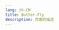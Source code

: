 ```yaml
---
lang: zh-CN  
title: Butter-Fly  
description: 页面的描述  
---
```



<MusicPlayer musicId="4940920" :lyricData="lyricData" musicSrc="https://oss-xuxin.oss-cn-beijing.aliyuncs.com/blog/music/Butter-Fly.mp3" style="margin:0 auto"></MusicPlayer>

<br>

<script>
export default {
    data() {
        return {
          lyricData: {
                "id":"4940920",
                "title":"Butter-Fly",
                "artist":"和田光司",
                "album":"DIGIMON HISTORY 1999-2006 All The Best",
                "cover":"https://p2.music.126.net/o8ZfncjFF5frq8Q8iJJ9QQ==/2321069046256264.jpg?param=250y250",
                "lyric":"[00:00.000] 作词 : 千绵伟功\n[00:01.000] 作曲 : 千绵伟功\n[00:02.000] 编曲 : 渡部チェル\n[00:19.180]ゴキゲンな蝶になって\n[00:21.770]きらめく風に乗って\n[00:24.520]今すぐ\n[00:26.150]キミに會いに行こう\n[00:31.070]余計な事なんて\n[00:33.780]忘れた方がマシさ\n[00:36.200]これ以上\n[00:37.810]シャレてる時間はない\n[00:41.950]何が\n[00:42.580]WOW WOW WOW WOW WOW ～\n[00:44.940]この空に届くのだろう\n[00:47.840]だけど\n[00:48.360]WOW WOW WOW WOW WOW ～\n[00:50.800]明日の予定もわからない\n[00:57.050]無限大な夢のあとの\n[01:00.890]何もない世の中じゃ\n[01:03.370]そうさ愛しい\n[01:05.600]想いも負けそうになるけど\n[01:08.620]Stayしがちなイメージだらけの\n[01:12.570]頼りない翼でも\n[01:15.070]きっと飛べるさ\n[01:17.300]On My Love......\n[01:31.980]ウカレタ蝶になって\n[01:34.850]一途な風に乗って\n[01:37.230]どこまでも\n[01:39.030]キミに會いに行こう\n[01:43.680]曖昧な言葉って\n[01:46.180]意外に便利だって\n[01:48.870]叫んでる\n[01:50.510]ヒットソング聴きながら\n[01:54.780]何が\n[01:55.280]WOW WOW WOW WOW WOW ～\n[01:57.660]この街に響くのだろう\n[02:00.580]だけど\n[02:01.090]WOW WOW WOW WOW WOW ～\n[02:03.450]期待してても仕方ない\n[02:09.620]無限大な夢のあとの\n[02:13.860]やるせない世の中じゃ\n[02:16.050]そうさ常識\n[02:18.470]はずれも悪くはないかな\n[02:21.410]Stayしそうなイメージを染めた\n[02:25.470]ぎこちない翼でも\n[02:27.850]きっと飛べるさ\n[02:30.170]On My Love....\n[03:13.800]無限大な夢のあとの\n[03:17.680]何もない世の中じゃ\n[03:20.240]そうさ愛しい\n[03:22.390]想いも負けそうになるけど\n[03:25.380]Stayしがちなイメージだらけの\n[03:29.400]頼りない翼でも\n[03:31.930]きっと飛べるさ\n[03:34.240]Oh Yeah.....\n[03:37.100]無限大な夢のあとの\n[03:41.090]やるせない世の中じゃ\n[03:43.690]そうさ常識\n[03:45.710]はずれも悪くはないかな\n[03:48.660]Stayしそうなイメージを染めた\n[03:52.680]ぎこちない翼でも\n[03:55.240]きっと飛べるさ\n[03:57.520]On My Love....\n",
                "sub_lyric":"[by:遥远的苍穹]\n[00:19.180]〖好想化做一只蝴蝶〗\n[00:21.770]〖乘着微风振翅高飞〗\n[00:24.520]〖现在马上〗\n[00:26.150]〖只想赶快和你见面〗\n[00:31.070]〖烦心的事放在一边〗\n[00:33.780]〖如果忘记那也无所谓〗\n[00:36.200]〖已经没有〗\n[00:37.810]〖多余时间可以浪费〗\n[00:41.950]〖似乎有〗\n[00:44.940]〖什么事会在这片晴空下出现〗\n[00:47.840]〖就算是〗\n[00:50.800]〖面对未知的明天 也要勇敢的去冒险〗\n[00:57.050]〖在无限延伸的梦想后面〗\n[01:00.890]〖穿越冷酷无情的世界〗\n[01:03.370]〖不想要输给自己〗\n[01:05.600]〖有你的美丽记忆会让我更加努力〗\n[01:08.620]〖相信爱永远不会止息〗\n[01:12.570]〖即使偶尔会遇上难题〗\n[01:15.070]〖一定能化险为夷〗\n[01:31.980]〖仿佛蝴蝶展开双翼〗\n[01:34.850]〖一路迎着微风飞行〗\n[01:37.230]〖直到我和你〗\n[01:39.030]〖约定相见不再分离〗\n[01:43.680]〖对你倾吐我的心意〗\n[01:46.180]〖没想到你真的愿意〗\n[01:48.870]〖陪着我一起〗\n[01:50.510]〖醉在幸福的旋律〗\n[01:54.780]〖好像有〗\n[01:57.660]〖什么声音悄悄从这街角响起〗\n[02:00.580]〖而现在〗\n[02:03.450]〖不想再空等 让憧憬变成泡影〗\n[02:09.620]〖在无限延伸的梦想后面〗\n[02:13.860]〖纵然世界再虚假多变〗\n[02:16.050]〖不应该隐瞒欺骗〗\n[02:18.470]〖抱着得过且过的想法太可怜〗\n[02:21.410]〖相信希望有天会实现〗\n[02:25.470]〖真心能度过重重考验〗\n[02:27.850]〖一定能化险为夷〗\n[03:13.800]〖在无限延伸的梦想后面〗\n[03:17.680]〖穿越冷酷无情的世界〗\n[03:20.240]〖不想要输给自己〗\n[03:22.390]〖有你的美丽记忆会让我更加努力〗\n[03:25.380]〖相信爱永远不会止息〗\n[03:29.400]〖即使偶尔会遇上难题〗\n[03:31.930]〖一定能化险为夷〗\n[03:37.100]〖在无限延伸的梦想后面〗\n[03:41.090]〖纵然世界再虚假多变〗\n[03:43.690]〖不应该隐瞒欺骗〗\n[03:45.710]〖抱着得过且过的想法太可怜〗\n[03:48.660]〖相信爱永远不会止息〗\n[03:52.680]〖即使偶尔会遇上难题〗\n[03:55.240]〖一定能化险为夷〗\n",
                "link":"https://music.163.com/song/media/outer/url?id=4940920",
                "served":false,
                "cached":true
            }
        }
    }
}
</script>



<Comment></Comment>
